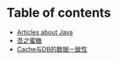 # Table of contents

* [Articles about Java](README.md)
* [吾之蜜糖](wu-zhi-mi-tang.md)
* [Cache与DB的数据一致性](cache-yu-db-de-shu-ju-yi-zhi-xing.md)
